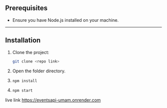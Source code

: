 ## Prerequisites

- Ensure you have Node.js installed on your machine.

---

## Installation

1. Clone the project:

   ```bash
   git clone <repo link>
2. Open the folder directory.
3. ```bash
   npm install
4. ```bash
   npm start


live link  https://eventsapi-umam.onrender.com
